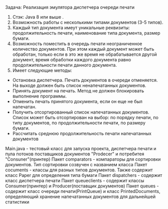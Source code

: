 Задача: Реализация эмулятора диспетчера очереди печати
1. Стэк: Java 8 или выше .
2. Возможность работы с несколькими типами документов (3-5 типов).
3. Каждый тип документа имеут уникальные реквизиты: продолжительность печати, наименование типа документа, размер бумаги.
4. Возможность поместить в очередь печати неограниченное количество документов. При этом каждый документ может быть обработан, только если в это же время не обрабатывается другой документ, время обработки каждого документа равно продолжительности печати данного документа.
5. Имеет следующие методы:
  * Остановка диспетчера. Печать документов в очереди отменяется. На выходе должен быть список ненапечатанных документов.
  * Принять документ на печать. Метод не должен блокировать выполнение программы.
  * Отменить печать принятого документа, если он еще не был напечатан.
  * Получить отсортированный список напечатанных документов. Список может быть отсортирован на выбор: по порядку печати, по типу документов, по продолжительности печати, по размеру бумаги.
  * Рассчитать среднюю продолжительность печати напечатанных документов

Main.java - тестовый класс для запуска проекта, диспетчера печати и пула потоков поставщиков документов "Prodecer" и потребитея "Consuner"(принтер)
Пакет comparators - компараторы для сортировки документов. Тип сортировки созвучен с названием класса
Пакет cocuments - классы для разных типов документов. Также содержит класс Paper для определения типа бумаги
Пакет dispatchers - содержит класс диспетчера печати
Пакет queueclients - содержит классы Consumer(принтер) и Producer(поставщик документов)
Пакет queues - содержит класс очереди печати(PrintQueue) и класс PrintedDocuments, определяющий хранение напечатанных документов для дальнейшей статистики 
